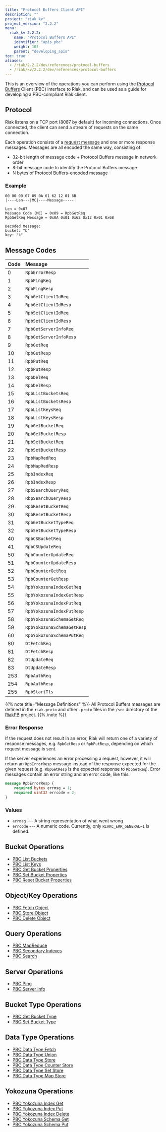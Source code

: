 ```yaml
---
title: "Protocol Buffers Client API"
description: ""
project: "riak_kv"
project_version: "2.2.2"
menu:
  riak_kv-2.2.2:
    name: "Protocol Buffers API"
    identifier: "apis_pbc"
    weight: 103
    parent: "developing_apis"
toc: true
aliases:
  - /riak/2.2.2/dev/references/protocol-buffers
  - /riak/kv/2.2.2/dev/references/protocol-buffers
---
```


This is an overview of the operations you can perform using the
[Protocol Buffers](https://code.google.com/p/protobuf/) Client (PBC)
interface to Riak, and can be used as a guide for developing a
PBC-compliant Riak client.

## Protocol

Riak listens on a TCP port (8087 by default) for incoming connections.
Once connected, the client can send a stream of requests on the same
connection.

Each operation consists of a [request message](https://developers.google.com/protocol-buffers/docs/encoding) and one or more response messages. Messages are all encoded the same way, consisting of:

* 32-bit length of message code + Protocol Buffers message in network
  order
* 8-bit message code to identify the Protocol Buffers message
* N bytes of Protocol Buffers-encoded message

### Example

```
00 00 00 07 09 0A 01 62 12 01 6B
|----Len---|MC|----Message-----|

Len = 0x07
Message Code (MC) = 0x09 = RpbGetReq
RpbGetReq Message = 0x0A 0x01 0x62 0x12 0x01 0x6B

Decoded Message:
bucket: "b"
key: "k"
```

## Message Codes

Code | Message |
:----|:--------|
0 | `RpbErrorResp` |
1 | `RpbPingReq` |
2 | `RpbPingResp` |
3 | `RpbGetClientIdReq` |
4 | `RpbGetClientIdResp` |
5 | `RpbSetClientIdReq` |
6 | `RpbSetClientIdResp` |
7 | `RpbGetServerInfoReq` |
8 | `RpbGetServerInfoResp` |
9 | `RpbGetReq` |
10 | `RpbGetResp` |
11 | `RpbPutReq` |
12 | `RpbPutResp` |
13 | `RpbDelReq` |
14 | `RpbDelResp` |
15 | `RpbListBucketsReq` |
16 | `RpbListBucketsResp` |
17 | `RpbListKeysReq` |
18 | `RpbListKeysResp` |
19 | `RpbGetBucketReq` |
20 | `RpbGetBucketResp` |
21 | `RpbSetBucketReq` |
22 | `RpbSetBucketResp` |
23 | `RpbMapRedReq` |
24 | `RpbMapRedResp` |
25 | `RpbIndexReq` |
26 | `RpbIndexResp` |
27 | `RpbSearchQueryReq` |
28 | `RbpSearchQueryResp` |
29 | `RpbResetBucketReq` |
30 | `RpbResetBucketResp` |
31 | `RpbGetBucketTypeReq` |
32 | `RpbSetBucketTypeResp` |
40 | `RpbCSBucketReq` |
41 | `RpbCSUpdateReq` |
50 | `RpbCounterUpdateReq` |
51 | `RpbCounterUpdateResp` |
52 | `RpbCounterGetReq` |
53 | `RpbCounterGetResp` |
54 | `RpbYokozunaIndexGetReq` |
55 | `RpbYokozunaIndexGetResp` |
56 | `RpbYokozunaIndexPutReq` |
57 | `RpbYokozunaIndexPutResp` |
58 | `RpbYokozunaSchemaGetReq` |
59 | `RpbYokozunaSchemaGetResp` |
60 | `RpbYokozunaSchemaPutReq` |
80 | `DtFetchReq` |
81 | `DtFetchResp` |
82 | `DtUpdateReq` |
83 | `DtUpdateResp` |
253 | `RpbAuthReq` |
254 | `RpbAuthResp` |
255 | `RpbStartTls` |

{{% note title="Message Definitions" %}}
All Protocol Buffers messages are defined in the `riak.proto` and other
`.proto` files in the `/src` directory of the
<a href="https://github.com/basho/riak_pb">RiakPB</a> project.
{{% /note %}}

### Error Response

If the request does not result in an error, Riak will return one of a
variety of response messages, e.g. `RpbGetResp` or `RpbPutResp`,
depending on which request message is sent.

If the server experiences an error processing a request, however, it
will return an `RpbErrorResp` message instead of the response expected
for the given request (e.g. `RbpGetResp` is the expected response to
`RbpGetReq`). Error messages contain an error string and an error code,
like this:

```protobuf
message RpbErrorResp {
    required bytes errmsg = 1;
    required uint32 errcode = 2;
}
```

### Values

* `errmsg` --- A string representation of what went wrong
* `errcode` --- A numeric code. Currently, only `RIAKC_ERR_GENERAL=1`
  is defined.

## Bucket Operations

* [PBC List Buckets](/riak/kv/2.2.2/developing/api/protocol-buffers/list-buckets)
* [PBC List Keys](/riak/kv/2.2.2/developing/api/protocol-buffers/list-keys)
* [PBC Get Bucket Properties](/riak/kv/2.2.2/developing/api/protocol-buffers/get-bucket-props)
* [PBC Set Bucket Properties](/riak/kv/2.2.2/developing/api/protocol-buffers/set-bucket-props)
* [PBC Reset Bucket Properties](/riak/kv/2.2.2/developing/api/protocol-buffers/reset-bucket-props)

## Object/Key Operations

* [PBC Fetch Object](/riak/kv/2.2.2/developing/api/protocol-buffers/fetch-object)
* [PBC Store Object](/riak/kv/2.2.2/developing/api/protocol-buffers/store-object)
* [PBC Delete Object](/riak/kv/2.2.2/developing/api/protocol-buffers/delete-object)

## Query Operations

* [PBC MapReduce](/riak/kv/2.2.2/developing/api/protocol-buffers/mapreduce)
* [PBC Secondary Indexes](/riak/kv/2.2.2/developing/api/protocol-buffers/secondary-indexes)
* [PBC Search](/riak/kv/2.2.2/developing/api/protocol-buffers/search)

## Server Operations

* [PBC Ping](/riak/kv/2.2.2/developing/api/protocol-buffers/ping)
* [PBC Server Info](/riak/kv/2.2.2/developing/api/protocol-buffers/server-info)

## Bucket Type Operations

* [PBC Get Bucket Type](/riak/kv/2.2.2/developing/api/protocol-buffers/get-bucket-type)
* [PBC Set Bucket Type](/riak/kv/2.2.2/developing/api/protocol-buffers/set-bucket-type)

## Data Type Operations

* [PBC Data Type Fetch](/riak/kv/2.2.2/developing/api/protocol-buffers/dt-fetch)
* [PBC Data Type Union](/riak/kv/2.2.2/developing/api/protocol-buffers/dt-union)
* [PBC Data Type Store](/riak/kv/2.2.2/developing/api/protocol-buffers/dt-store)
* [PBC Data Type Counter Store](/riak/kv/2.2.2/developing/api/protocol-buffers/dt-counter-store)
* [PBC Data Type Set Store](/riak/kv/2.2.2/developing/api/protocol-buffers/dt-set-store)
* [PBC Data Type Map Store](/riak/kv/2.2.2/developing/api/protocol-buffers/dt-map-store)

## Yokozuna Operations

* [PBC Yokozuna Index Get](/riak/kv/2.2.2/developing/api/protocol-buffers/yz-index-get)
* [PBC Yokozuna Index Put](/riak/kv/2.2.2/developing/api/protocol-buffers/yz-index-put)
* [PBC Yokozuna Index Delete](/riak/kv/2.2.2/developing/api/protocol-buffers/yz-index-delete)
* [PBC Yokozuna Schema Get](/riak/kv/2.2.2/developing/api/protocol-buffers/yz-schema-get)
* [PBC Yokozuna Schema Put](/riak/kv/2.2.2/developing/api/protocol-buffers/yz-schema-put)
